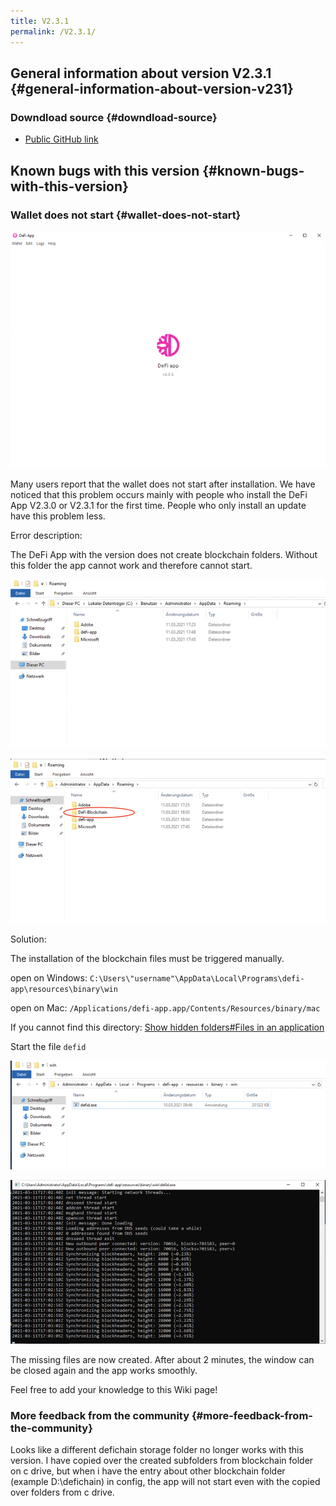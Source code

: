 ```yaml
---
title: V2.3.1
permalink: /V2.3.1/
---
```


## General information about version V2.3.1 {#general-information-about-version-v231}

### Downdload source {#downdload-source}

- [Public GitHub link](https://github.com/DeFiCh/app/releases/tag/v2.3.1)

## Known bugs with this version {#known-bugs-with-this-version}

### Wallet does not start {#wallet-does-not-start}

![DeFiChain app does not start](./../media/v231_EN_1.png)

Many users report that the wallet does not start after installation. We have noticed that this problem occurs mainly with people who install the DeFi App V2.3.0 or V2.3.1 for the first time. People who only install an update have this problem less.

Error description:

The DeFi App with the version does not create blockchain folders. Without this folder the app cannot work and therefore cannot start.

![Faulty installation](./../media/v231_EN_2.png)

![Correct installation](./../media/v231_EN_3.png)

Solution:

The installation of the blockchain files must be triggered manually.

open on Windows: `C:\Users\"username"\AppData\Local\Programs\defi-app\resources\binary\win`

open on Mac: `/Applications/defi-app.app/Contents/Resources/binary/mac`

If you cannot find this directory: [Show hidden folders#Files in an application](./Show_hidden_folders#Files_in_an_application)

Start the file `defid`

![](./../media/v231_EN_4.png)

![](./../media/v231_EN_5.png)

The missing files are now created. After about 2 minutes, the window can be closed again and the app works smoothly.

Feel free to add your knowledge to this Wiki page!

### More feedback from the community {#more-feedback-from-the-community}

Looks like a different defichain storage folder no longer works with this version. I have copied over the created subfolders from blockchain folder on c drive, but when i have the entry about other blockchain folder (example D:\defichain) in config, the app will not start even with the copied over folders from c drive.
